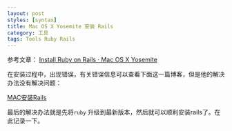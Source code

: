 ```yaml
---
layout: post
styles: [syntax]
title: Mac OS X Yosemite 安装 Rails
category: 工具
tags: Tools Ruby Rails
---
```


参考文章：
[Install Ruby on Rails · Mac OS X Yosemite](http://railsapps.github.io/installrubyonrails-mac.html)


在安装过程中，出现错误，有关错误信息可以查看下面这一篇博客，但是他的解决办法没有解决问题：

[MAC安装Rails](http://www.luxingmin.com/mac%E5%AE%89%E8%A3%85rails/)

最后的解决办法就是先将`ruby` 升级到最新版本，然后就可以顺利安装rails了。在此记录一下。
